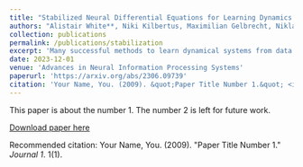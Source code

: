 ```yaml
---
title: "Stabilized Neural Differential Equations for Learning Dynamics with Explicit Constraints"
authors: "Alistair White**, Niki Kilbertus, Maximilian Gelbrecht, Niklas Boers"
collection: publications
permalink: /publications/stabilization
excerpt: 'Many successful methods to learn dynamical systems from data have recently been introduced. However, ensuring that the inferred dynamics preserve known constraints, such as conservation laws or restrictions on the allowed system states, remains challenging. We propose stabilized neural differential equations (SNDEs), a method to enforce arbitrary manifold constraints for neural differential equations. Our approach is based on a stabilization term that, when added to the original dynamics, renders the constraint manifold provably asymptotically stable. Due to its simplicity, our method is compatible with all common neural differential equation (NDE) models and broadly applicable. In extensive empirical evaluations, we demonstrate that SNDEs outperform existing methods while broadening the types of constraints that can be incorporated into NDE training.'
date: 2023-12-01
venue: 'Advances in Neural Information Processing Systems'
paperurl: 'https://arxiv.org/abs/2306.09739'
citation: 'Your Name, You. (2009). &quot;Paper Title Number 1.&quot; <i>Journal 1</i>. 1(1).'
---
```

This paper is about the number 1. The number 2 is left for future work.

[Download paper here](https://arxiv.org/abs/2306.09739)

Recommended citation: Your Name, You. (2009). "Paper Title Number 1." <i>Journal 1</i>. 1(1).
